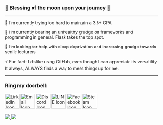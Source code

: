### 🧿 Blessing of the moon upon your journey 🧿
<hr>

🔭 I’m currently trying too hard to maintain a 3.5+ GPA

🌱 I’m currently bearing an unhealthy grudge on frameworks and programming in general. Flask takes the top spot.

🤔 I’m looking for help with sleep deprivation and increasing grudge towards senile lecturers

⚡ Fun fact: I dislike using GitHub, even though I can appreciate its versatility. It always, ALWAYS finds a way to mess things up for me.

<hr>

### Ring my doorbell:
<div>
  <a href="https://www.linkedin.com/in/jason-a-363305116/" target="_blank" rel="noopener noreferrer">
    <img align="left" alt="LinkedIn Icon" width="48px" src="https://img.icons8.com/ios-filled/50/4a90e2/linkedin.png"/>
  </a>
  
  <a href="mailto:ja669543@gmail.com">
    <img align="left" alt="Email Icon" width="48px" src="https://img.icons8.com/ios-filled/50/4a90e2/email.png"/>
  </a>
  
  <a href="https://discord.com/users/4106"> 
    <img align="left" alt="Discord Icon" width="48px" src="https://img.icons8.com/ios-filled/50/4a90e2/discord--v1.png"/>
  </a>

  <a href="http://line.me/ti/p/~gregetexe14">
    <img align="left" alt="LINE Icon" width="48px" src="https://img.icons8.com/3498DB/ios-filled/line-me"/>
  </a>
  
  <a href="https://www.facebook.com/fxlja1411/">
    <img align="left" alt="Facebook Icon" width="48px" src="https://img.icons8.com/ios-filled/50/4a90e2/facebook-new.png"/>
  </a>
  
  <a href="https://steamcommunity.com/id/fxlja1411/"> 
    <img align="left" alt="Steam Icon" width="48px" src="https://img.icons8.com/ios-filled/50/4a90e2/steam-circled.png"/>
  </a>
  
  <br>
  <br>
  <br>
  <br>
</div>

<div>
  <a href="">
    <img src="https://github-readme-stats.vercel.app/api?username=FXLJA&include_all_commits=true&show_icons=true&count_private=true&theme=react">
  </a>
  <a href="">
    <img src="https://github-readme-stats.vercel.app/api/top-langs/?username=FXLJA&langs_count=8&exclude_repo=hrd-biemers&hide=batchfile,shaderlab,hlsl,glsl&layout=compact&theme=react">
  </a>	
</div>
